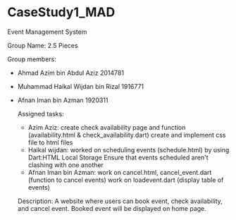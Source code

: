 # CaseStudy1_MAD
Event Management System

Group Name: 2.5 Pieces

Group members: 
- Ahmad Azim bin Abdul Aziz 2014781
- Muhammad Haikal Wijdan bin Rizal 1916771
- Afnan Iman bin Azman 1920311

  Assigned tasks:
  - Azim Aziz: create check availability page and function (availability.html & check_availability.dart)
                create and implement css file to html files
  - Haikal wijdan: worked on scheduling events (schedule.html) by using Dart:HTML Local Storage
                   Ensure that events scheduled aren't clashing with one another
  - Afnan Iman bin Azman: work on cancel.html, cancel_event.dart (function to cancel events)
                          work on loadevent.dart (display table of events)

  Description:
    A website where users can book event, check availability, and cancel event. Booked event will be displayed on home page.

